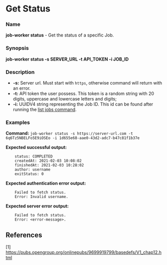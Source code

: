 # Get Status

### Name

<strong>job-worker status</strong> - Get the status of a specific Job.

### Synopsis

<strong>job-worker status -s SERVER_URL -t API_TOKEN -i JOB_ID</strong>

### Description

* <strong>-s:</strong> Server url. Must start with `https`, otherwise command will return with an error.
* <strong>-t:</strong> API token the user possess. This token is a random string with 20 digits, uppercase and lowercase letters and digits;
* <strong>-i:</strong> UUIDV4 string representing the Job ID. This id can be found after running the [list jobs command](list-jobs.md).

### Examples

<strong>Command:</strong> `job-worker status -s https://server-url.com -t 6q6Tz5NBELFo5E9iOSEo -i 1d655e68-aae0-43d2-adc7-b47c81f1b37e`

<strong>Expected successful output:</strong>
```
    status: COMPLETED
    createdAt: 2021-02-03 10:08:02
    finishedAt: 2021-02-03 10:28:02
    author: username
    exitStatus: 0
```

<strong>Expected authentication error output:</strong>
```
    Failed to fetch status.
    Error: Invalid username.
```

<strong>Expected server error output:</strong>
```
    Failed to fetch status.
    Error: <error-message>.
```

## References

[1] https://pubs.opengroup.org/onlinepubs/9699919799/basedefs/V1_chap12.html